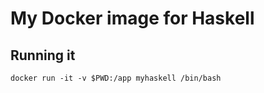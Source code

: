 # My Docker image for Haskell

## Running it

```
docker run -it -v $PWD:/app myhaskell /bin/bash
```
